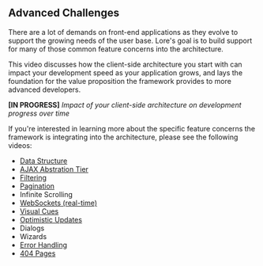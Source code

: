## Advanced Challenges

There are a lot of demands on front-end applications as they evolve to support the growing needs of the user base. 
Lore's goal is to build support for many of those common feature concerns into the architecture. 

This video discusses how the client-side architecture you start with can impact your development speed as your 
application grows, and lays the foundation for the value proposition the framework provides to more advanced developers.

**[IN PROGRESS]** _Impact of your client-side architecture on development progress over time_

If you're interested in learning more about the specific feature concerns the framework is integrating into the
architecture, please see the following videos:

* [Data Structure](https://www.youtube.com/watch?v=Mm4G_uUl86U&t=1m45s)
* [AJAX Abstration Tier](https://www.youtube.com/watch?v=Mm4G_uUl86U&t=5m38s)
* [Filtering](https://www.youtube.com/watch?v=Mm4G_uUl86U&t=8m45s)
* [Pagination](https://www.youtube.com/watch?v=Mm4G_uUl86U&t=15m14s)
* Infinite Scrolling
* [WebSockets (real-time)](https://www.youtube.com/watch?v=Mm4G_uUl86U&t=18m17s)
* [Visual Cues](https://www.youtube.com/watch?v=Mm4G_uUl86U&t=26m32s)
* [Optimistic Updates](https://www.youtube.com/watch?v=Mm4G_uUl86U&t=30m16s)
* Dialogs
* Wizards
* [Error Handling](https://www.youtube.com/watch?v=Mm4G_uUl86U&t=35m13s)
* [404 Pages](https://www.youtube.com/watch?v=Mm4G_uUl86U&t=37m50s)
